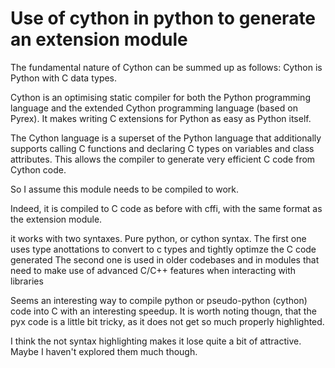 # Use of cython in python to generate an extension module

The fundamental nature of Cython can be summed up as follows: Cython
is Python with C data types.

Cython is an optimising static compiler for both the Python
programming language and the extended Cython programming language
(based on Pyrex). It makes writing C extensions for Python as easy as
Python itself.

The Cython language is a superset of the Python language that
additionally supports calling C functions and declaring C types on
variables and class attributes. This allows the compiler to generate
very efficient C code from Cython code.

So I assume this module needs to be compiled to work.

Indeed, it is compiled to C code as before with cffi, with the same
format as the extension module.

it works with two syntaxes. Pure python, or cython syntax.
The first one uses type anottations to convert to c types and tightly
optimze the C code generated
The second one is used in older codebases and in modules that need
to make use of advanced C/C++ features when interacting with libraries

Seems an interesting way to compile python or pseudo-python (cython) code into
C with an interesting speedup. It is worth noting thougn, that the pyx code is
a little bit tricky, as it does not get so much properly highlighted.

I think the not syntax highlighting makes it lose quite a bit of attractive.
Maybe I haven't explored them much though.
